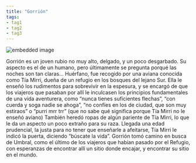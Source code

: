 ```yaml
---
title: "Gorrión"
tags:
- tag1
- tag2
- tag3
---
```


![embedded image](https://assets.legendkeeper.com/2ebd81b9-5d0f-4e4e-a799-24c9ed3fa1b7.jpg "Attachment")

Gorrión es un joven rubio no muy alto, delgado, y un poco desgarbado. Su aspecto es el de un humano, pero últimamente se pregunta porqué las noches son tan claras… Huérfano, fue recogido por una aviana conocida como Tía Mirri, dueña de un refugio en los bosques del lejano Sur. Ella le enseñó los rudimentos para sobrevivir en la espesura, y se encargó de que los viajeros que pasaban por allí le inculcasen los principios fundamentales de una vida aventurera, como “nunca tienes suficientes flechas”, “con cuerda y soga nadie se ahoga”, “no confíes en los de ciudad, que son muy estiraos” o “purri mrr trr” (que no sabe qué significa porque Tía Mirri no le enseñó aviano) También heredó ropas de algún pariente de Tía Mirri, lo que le da un aspecto un poco extraño para su raza. Llegada una edad prudencial, la justa para no tener que enseñarle a afeitarse, Tía Mirri le indicó la puerta, diciendo “búscate la vida”. Gorrión tomó camino en busca de Umbral, como el último de los viajeros que habían pasado por el Refugio, con esperanzas de encontrar allí un sitio donde encajar, y encontrar su sitio en el mundo.